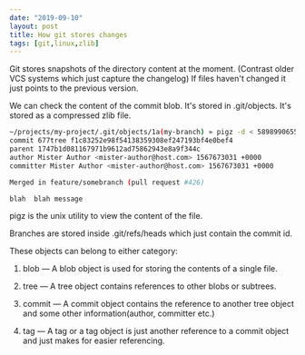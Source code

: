 ```yaml
---
date: "2019-09-10"
layout: post
title: How git stores changes 
tags: [git,linux,zlib]
---
```


Git stores snapshots of the directory content at the moment. (Contrast older VCS systems which just capture the changelog) If files haven't changed it just points to the previous version.



We can check the content of the commit blob. It's stored in .git/objects. It's stored as a compressed zlib file.

```sh
~/projects/my-project/.git/objects/1a(my-branch) » pigz -d < 58989906551da9cd7f2395c640e0b90667aa27
commit 677tree f1c83252e98f54138359308ef247193bf4e0bef4
parent 1747b1d081167971b9612ad75862943e8a9f344c
author Mister Author <mister-author@host.com> 1567673031 +0000
committer Mister Author <mister-author@host.com> 1567673031 +0000

Merged in feature/somebranch (pull request #426)

blah  blah message

```

pigz is the unix utility to view the content of the file.

Branches are stored inside .git/refs/heads which just contain the commit id.

These objects can belong to either category:

   1. blob — A blob object is used for storing the contents of a single file.

   2. tree — A tree object contains references to other blobs or subtrees.

   3. commit — A commit object contains the reference to another tree object and some other information(author, committer etc.)

   4. tag — A tag or a tag object is just another reference to a commit object and just makes for easier referencing.
